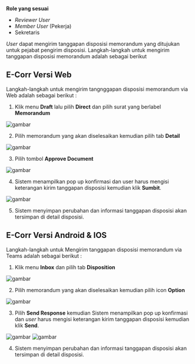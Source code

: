 **Role yang sesuai**

- *Reviewer User*
- *Member User* (Pekerja)
- Sekretaris

*User* dapat mengirim tanggapan disposisi memorandum yang ditujukan untuk pejabat pengirim disposisi. Langkah-langkah untuk mengirim tanggapan disposisi memorandum adalah sebagai berikut

## **E-Corr Versi Web**

Langkah-langkah untuk mengirim tangnggapan disposisi memorandum via Web adalah sebagai berikut :

1. Klik menu **Draft** lalu pilih **Direct** dan pilih surat yang berlabel **Memorandum**

![gambar](Memorandum/MM_Web/MM-49.png)

2. Pilih memorandum yang akan diselesaikan kemudian pilih tab **Detail**

![gambar](Memorandum/MM_Web/MM-50.png)

3. Pilih tombol **Approve Document**

![gambar](Memorandum/MM_Web/MM-51.png)

4. Sistem menampilkan pop up konfirmasi dan user harus mengisi keterangan kirim tanggapan disposisi kemudian klik **Sumbit**.

![gambar](Memorandum/MM_Web/02MM-87.png)

5. Sistem menyimpan perubahan dan informasi tanggapan disposisi akan tersimpan di detail disposisi.



## **E-Corr Versi Android & IOS**

Langkah-langkah untuk Mengirim tanggapan disposisi memorandum via Teams adalah sebagai berikut :

1. Klik menu **Inbox** dan pilih tab **Disposition**

![gambar](Memorandum/MM_Android/Tanggapdisposisi/02MM-05.png)

2. Pilih memorandum yang akan diselesaikan kemudian pilih icon **Option**

![gambar](Memorandum/MM_Android/Tanggapdisposisi/02MM-06.png) 

3. Pilih **Send Response** kemudian Sistem menampilkan pop up konfirmasi dan _user_ harus mengisi keterangan kirim tanggapan disposisi kemudian klik **Send**.

![gambar](Memorandum/MM_Android/Tanggapdisposisi/02MM-07.png) 
![gambar](Memorandum/MM_Android/Tanggapdisposisi/02MM-08.png)

4. Sistem menyimpan perubahan dan informasi tanggapan disposisi akan tersimpan di detail disposisi.
